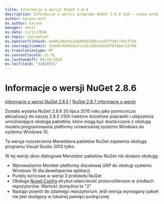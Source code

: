 ```yaml
---
title: Informacje o wersji NuGet 2.8.6
description: Informacje o wersji programu NuGet 2.8.6 tym — znane problemy, poprawki, dodatkowe funkcje i dcr.
author: karann-msft
ms.author: karann
manager: unnir
ms.date: 11/11/2016
ms.topic: conceptual
ms.openlocfilehash: ee801a0edfe22888d65506cea557fd9c79dcf7bd
ms.sourcegitcommit: 3eab9c4dd41ea7ccd2c28bb5ab16f6fbbec13708
ms.translationtype: MT
ms.contentlocale: pl-PL
ms.lasthandoff: 04/26/2018
ms.locfileid: "31819721"
---
```

# <a name="nuget-286-release-notes"></a>Informacje o wersji NuGet 2.8.6

[Informacje o wersji NuGet 2.8.5](../release-notes/nuget-2.8.5.md) | [NuGet 2.8.7 informacje o wersji](../release-notes/nuget-2.8.7.md)

Została wydana NuGet 2.8.6 20 lipca 2015 roku jako pomocnicza aktualizacji do naszej 2.8.5 VSIX niektóre docelowe poprawki i ulepszenia umożliwiające obsługę pakietów, które mogą być dostarczone z obsługą modelu programowania platformy uniwersalnej systemu Windows do systemu Windows 10.

Ta wersja rozszerzenia Menedżera pakietów NuGet zapewnia obsługę programu Visual Studio 2013 tylko.

W tej wersji okno dialogowe Menedżer pakietów NuGet nie dodano obsługę:

* Wprowadzono Moniker platformy docelowej UAP do obsługi systemu Windows 10 dla deweloperów aplikacji.
* Punkty końcowe w wersji 3 protokołu NuGet
* Obsługa [Nuget.Config](../consume-packages/configuring-nuget-behavior.md) atrybut właściwość protocolVersion w źródłach repozytoriów. Wartość domyślna to "2"
* Nastąpi powrót do zdalnego repozytorium, jeśli wersja wymagany pakiet nie jest dostępny w lokalnej pamięci podręcznej